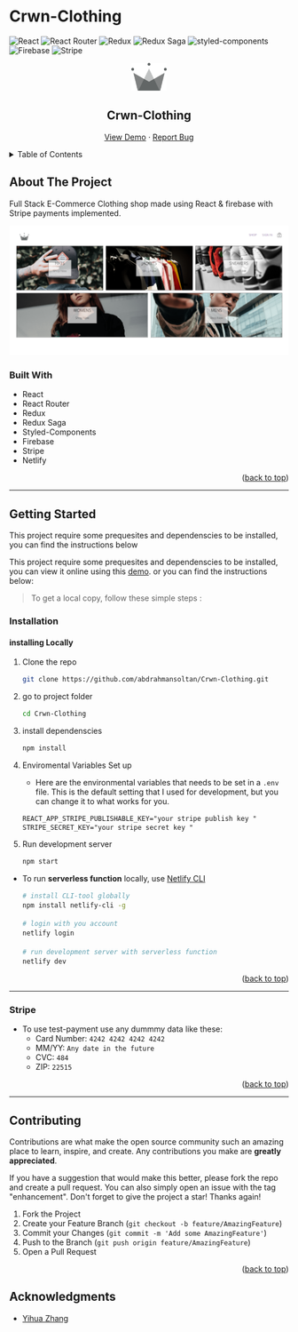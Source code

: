 # Crwn-Clothing

<div id="top"></div>

![React](https://img.shields.io/badge/React-20232A?style=for-the-badge&logo=react&logoColor=61DAFB)
![React Router](https://img.shields.io/badge/React_Router-CA4245?style=for-the-badge&logo=react-router&logoColor=white)
![Redux](https://img.shields.io/badge/Redux-593D88?style=for-the-badge&logo=redux&logoColor=white)
![Redux Saga](https://img.shields.io/badge/Redux%20saga-86D46B?style=for-the-badge&logo=redux%20saga&logoColor=999999)
![styled-components](https://img.shields.io/badge/styled--components-DB7093?style=for-the-badge&logo=styled-components&logoColor=white)
![Firebase](https://img.shields.io/badge/firebase-ffca28?style=for-the-badge&logo=firebase&logoColor=black)
![Stripe](https://img.shields.io/badge/Stripe-626CD9?style=for-the-badge&logo=Stripe&logoColor=white)
<!-- ![Netlify](https://img.shields.io/badge/Netlify-00C7B7?style=for-the-badge&logo=netlify&logoColor=white) -->

<!-- PROJECT LOGO -->
<div align="center">

<a href="https://crwn-clothing2-84kv5r500-abdrahmansoltan.vercel.app/">
    <img src="./src/assets/crown.svg" alt="Logo" height="50"  >
  </a>

  <h2 align="center">Crwn-Clothing</h2>

  <p align="center">
  <a href="https://crwn-clothing2-84kv5r500-abdrahmansoltan.vercel.app/">View Demo</a>
    ·
    <a href="https://github.com/abdrahmansoltan/Crwn-Clothing/issues">Report Bug</a>
  </p>
</div>

<!-- TABLE OF CONTENTS -->
<details>
  <summary>Table of Contents</summary>
  <ol>
    <li>
      <a href="#about-the-project">About The Project</a>
      <ul>
        <li><a href="#built-with">Built With</a></li>
      </ul>
    </li>
    <li>
      <a href="#getting-started">Getting Started</a>
      <ul>
        <li><a href="#installation">Installation</a></li>
        <li><a href="#stripe">Stripe</a></li>
      </ul>
    </li>
    <li><a href="#contributing">Contributing</a></li>
    <li><a href="#acknowledgments">Acknowledgments</a></li>
  </ol>
</details>

<!-- ABOUT THE PROJECT -->

## About The Project

Full Stack E-Commerce Clothing shop made using React & firebase with Stripe payments implemented.

![Preview](./src/assets/Preview.PNG)

### Built With

- React
- React Router
- Redux
- Redux Saga
- Styled-Components
- Firebase
- Stripe
- Netlify

<p align="right">(<a href="#top">back to top</a>)</p>

---

<!-- GETTING STARTED -->

## Getting Started

This project require some prequesites and dependenscies to be installed, you can find the instructions below

This project require some prequesites and dependenscies to be installed, you can view it online using this [demo](https://crwn-clothing2-84kv5r500-abdrahmansoltan.vercel.app/). or you can find the instructions below:

> To get a local copy, follow these simple steps :

### Installation

#### installing Locally

1. Clone the repo
   ```sh
   git clone https://github.com/abdrahmansoltan/Crwn-Clothing.git
   ```
2. go to project folder

   ```sh
   cd Crwn-Clothing
   ```

3. install dependenscies

   ```bash
   npm install
   ```

4. Enviromental Variables Set up

   - Here are the environmental variables that needs to be set in a `.env` file. This is the default setting that I used for development, but you can change it to what works for you.

   ```
   REACT_APP_STRIPE_PUBLISHABLE_KEY="your stripe publish key "
   STRIPE_SECRET_KEY="your stripe secret key "
   ```

5. Run development server

   ```sh
   npm start
   ```

- To run **serverless function** locally, use [Netlify CLI](https://docs.netlify.com/cli/get-started/)

  ```sh
  # install CLI-tool globally
  npm install netlify-cli -g

  # login with you account
  netlify login

  # run development server with serverless function
  netlify dev
  ```

<p align="right">(<a href="#top">back to top</a>)</p>

---

### Stripe

- To use test-payment use any dummmy data like these:
  - Card Number: `4242 4242 4242 4242`
  - MM/YY: `Any date in the future`
  - CVC: `484`
  - ZIP: `22515`

<p align="right">(<a href="#top">back to top</a>)</p>

---

<!-- CONTRIBUTING -->

## Contributing

Contributions are what make the open source community such an amazing place to learn, inspire, and create. Any contributions you make are **greatly appreciated**.

If you have a suggestion that would make this better, please fork the repo and create a pull request. You can also simply open an issue with the tag "enhancement".
Don't forget to give the project a star! Thanks again!

1. Fork the Project
2. Create your Feature Branch (`git checkout -b feature/AmazingFeature`)
3. Commit your Changes (`git commit -m 'Add some AmazingFeature'`)
4. Push to the Branch (`git push origin feature/AmazingFeature`)
5. Open a Pull Request

<p align="right">(<a href="#top">back to top</a>)</p>

<!-- ACKNOWLEDGMENTS -->

## Acknowledgments

- [Yihua Zhang](https://github.com/ZhangMYihua)
